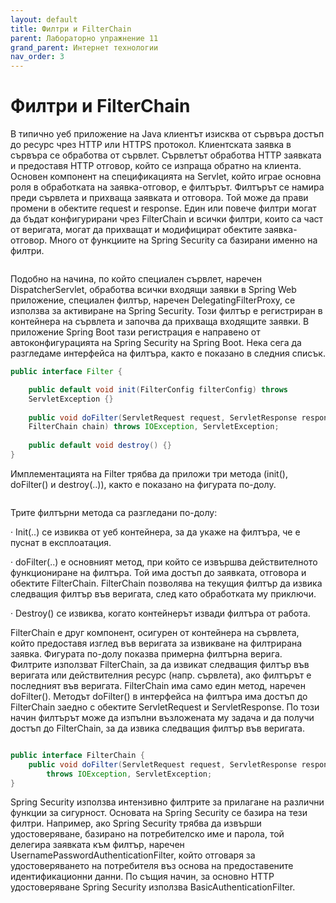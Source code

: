 ```yaml
---
layout: default
title: Филтри и FilterChain
parent: Лабораторно упражнение 11
grand_parent: Интернет технологии
nav_order: 3
---
```


# Филтри и FilterChain

В типично уеб приложение на Java клиентът изисква от сървъра достъп до ресурс чрез HTTP или HTTPS протокол. Клиентската заявка в сървъра се обработва от сървлет. Сървлетът обработва HTTP заявката и предоставя HTTP отговор, който се изпраща обратно на клиента. Основен компонент на спецификацията на Servlet, който играе основна роля в обработката на заявка-отговор, е филтърът. Филтърът се намира преди сървлета и прихваща заявката и отговора. Той може да прави промени в обектите request и response. Един или повече филтри могат да бъдат конфигурирани чрез FilterChain и всички филтри, които са част от веригата, могат да прихващат и модифицират обектите заявка-отговор. Много от функциите на Spring Security са базирани именно на филтри.

<figure><img src="../../../assets/image (159).png" alt=""><figcaption></figcaption></figure>

Подобно на начина, по който специален сървлет, наречен DispatcherServlet, обработва всички входящи заявки в Spring Web приложение, специален филтър, наречен DelegatingFilterProxy, се използва за активиране на Spring Security. Този филтър е регистриран в контейнера на сървлета и започва да прихваща входящите заявки. В приложение Spring Boot тази регистрация е направено от автоконфигурацията на Spring Security на Spring Boot. Нека сега да разгледаме интерфейса на филтъра, както е показано в следния списък.

```java
public interface Filter {

    public default void init(FilterConfig filterConfig) throws
    ServletException {}
    
    public void doFilter(ServletRequest request, ServletResponse response,
    FilterChain chain) throws IOException, ServletException;
    
    public default void destroy() {}
}
```

Имплементацията на Filter трябва да приложи три метода (init(), doFilter() и destroy(..)), както е показано на фигурата по-долу.

<figure><img src="../../../assets/image (164).png" alt=""><figcaption></figcaption></figure>

Трите филтърни метода са разгледани по-долу:

·        Init(..) се извиква от уеб контейнера, за да укаже на филтъра, че е пуснат в експлоатация.

·        doFilter(..) е основният метод, при който се извършва действителното функциониране на филтъра. Той има достъп до заявката, отговора и обектите FilterChain. FilterChain позволява на текущия филтър да извика следващия филтър във веригата, след като обработката му приключи.

·        Destroy() се извиква, когато контейнерът извади филтъра от работа.

FilterChain е друг компонент, осигурен от контейнера на сървлета, който предоставя изглед във веригата за извикване на филтрирана заявка. Фигурата по-долу показва примерна филтърна верига. Филтрите използват FilterChain, за да извикат следващия филтър във веригата или действителния ресурс (напр. сървлета), ако филтърът е последният във веригата. FilterChain има само един метод, наречен doFilter(). Методът doFilter() в интерфейса на филтъра има достъп до FilterChain заедно с обектите ServletRequest и ServletResponse. По този начин филтърът може да изпълни възложената му задача и да получи достъп до FilterChain, за да извика следващия филтър във веригата. 

<figure><img src="../../../assets/image (155).png" alt=""><figcaption></figcaption></figure>

```java
public interface FilterChain {
    public void doFilter(ServletRequest request, ServletResponse response)
        throws IOException, ServletException;
}
```

Spring Security използва интензивно филтрите за прилагане на различни функции за сигурност. Основата на Spring Security се базира на тези филтри. Например, ако Spring Security трябва да извърши удостоверяване, базирано на потребителско име и парола, той делегира заявката към филтър, наречен UsernamePasswordAuthenticationFilter, който отговаря за удостоверяването на потребителя въз основа на предоставените идентификационни данни. По същия начин, за основно HTTP удостоверяване Spring Security използва BasicAuthenticationFilter.

